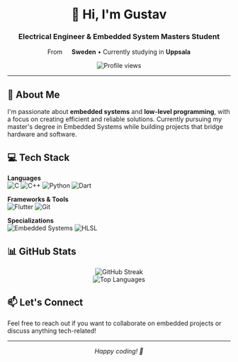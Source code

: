 <div align="center">
  <h1>👋 Hi, I'm Gustav</h1>
  <h3>Electrical Engineer & Embedded System Masters Student</h3>
  <p>From <img src="https://cdn-icons-png.flaticon.com/512/197/197564.png" width="13"/> <b>Sweden</b> • Currently studying in <b>Uppsala</b></p>
  
  <img src="https://komarev.com/ghpvc/?username=Nicheen&style=flat-square&color=blue" alt="Profile views"/>
</div>

---

## 🚀 About Me

I'm passionate about **embedded systems** and **low-level programming**, with a focus on creating efficient and reliable solutions. Currently pursuing my master's degree in Embedded Systems while building projects that bridge hardware and software.

## 💻 Tech Stack

**Languages**  
![C](https://img.shields.io/badge/c-%2300599C.svg?style=for-the-badge&logo=c&logoColor=white) 
![C++](https://img.shields.io/badge/c++-%2300599C.svg?style=for-the-badge&logo=c%2B%2B&logoColor=white) 
![Python](https://img.shields.io/badge/python-3670A0?style=for-the-badge&logo=python&logoColor=ffdd54) 
![Dart](https://img.shields.io/badge/dart-%230175C2.svg?style=for-the-badge&logo=dart&logoColor=white)

**Frameworks & Tools**  
![Flutter](https://img.shields.io/badge/Flutter-%2302569B.svg?style=for-the-badge&logo=Flutter&logoColor=white) 
![Git](https://img.shields.io/badge/git-%23F05033.svg?style=for-the-badge&logo=git&logoColor=white)

**Specializations**  
![Embedded Systems](https://img.shields.io/badge/Embedded_Systems-%23007ACC.svg?style=for-the-badge&logo=raspberrypi&logoColor=white) 
![HLSL](https://img.shields.io/badge/HLSL-%230072C6.svg?style=for-the-badge&logo=directx&logoColor=white)

## 📊 GitHub Stats

<div align="center">
  <img src="https://github-readme-streak-stats.herokuapp.com/?user=Nicheen&theme=react&hide_border=true&background=0D1117" alt="GitHub Streak" />
  <br/>
  <img src="https://github-readme-stats.vercel.app/api/top-langs/?username=Nicheen&theme=react&hide_border=true&include_all_commits=true&count_private=true&layout=compact&bg_color=0D1117" alt="Top Languages" />
</div>

## 📫 Let's Connect

Feel free to reach out if you want to collaborate on embedded projects or discuss anything tech-related!

---

<div align="center">
  <i>Happy coding! 🚀</i>
</div>
